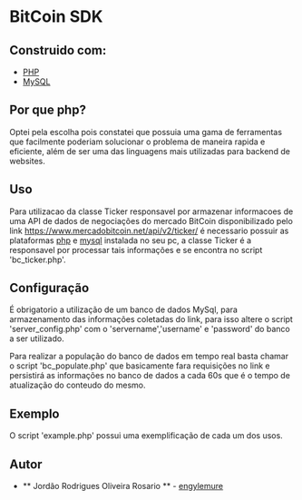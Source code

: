 # BitCoin SDK 

## Construido com:

* [PHP](https://secure.php.net/)
* [MySQL](https://www.mysql.com/)

## Por que php?

Optei pela escolha pois constatei que possuia uma gama de ferramentas que facilmente poderiam 
solucionar o problema de maneira rapida e eficiente, além de ser uma das linguagens mais utilizadas
para backend de websites.

## Uso

Para utilizacao da classe Ticker responsavel por armazenar informacoes de uma API
de dados de negociações do mercado BitCoin disponibilizado pelo link 
https://www.mercadobitcoin.net/api/v2/ticker/ é necessario possuir as plataformas [php](https://secure.php.net/) e [mysql](https://www.mysql.com/) instalada no seu pc, a classe Ticker é a responsavel por processar tais informações
e se encontra no script 'bc_ticker.php'.

## Configuração

É obrigatorio a utilização de um banco de dados MySql, para armazenamento das informações
coletadas do link, para isso altere o script 'server_config.php' com o 'servername','username'
e 'password' do banco a ser utilizado.

Para realizar a população do banco de dados em tempo real basta chamar o script 'bc_populate.php'
que basicamente fara requisições no link e persistirá as informações no banco de dados a cada 60s
que é o tempo de atualização do conteudo do mesmo.

## Exemplo

O script 'example.php' possui uma exemplificação de cada um dos usos.

## Autor

* ** Jordão Rodrigues Oliveira Rosario ** - [engylemure](https://github.com/engylemure)
